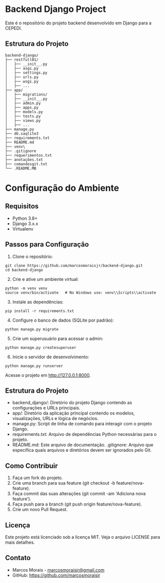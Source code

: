 # Backend Django Project

Este é o repositório do projeto backend desenvolvido em Django para a CEPEDI.

## Estrutura do Projeto

```plaintext
backend-django/
├── restfull01/
│   ├── __init__.py
│   ├── asgi.py
│   ├── settings.py
│   ├── urls.py
│   ├── wsgi.py
│   ├── ...
├── app/
│   ├── migrations/
│   ├── __init__.py
│   ├── admin.py
│   ├── apps.py
│   ├── models.py
│   ├── tests.py
│   ├── views.py
│   ├── ...
├── manage.py
├── db.saqlite3
├── requirements.txt
├── README.md
├── venv\
├── .gitignore
├── requerimentos.txt
├── anotações.txt
├── comandosgit.txt
└── .README.MB
```
# Configuração do Ambiente
## Requisitos
- Python 3.8+
- Django 3.x.x
- Virtualenv
## Passos para Configuração
1. Clone o repositório:
```
git clone https://github.com/marcosmoraisjr/backend-django.git
cd backend-django
```
2. Crie e ative um ambiente virtual:
```
python -m venv venv
source venv/bin/activate   # No Windows use: venv\\Scripts\\activate
```
3. Instale as dependências:
```
pip install -r requirements.txt
```
4. Configure o banco de dados (SQLite por padrão):
```
python manage.py migrate
```
5. Crie um superusuário para acessar o admin:
```
python manage.py createsuperuser
```
6. Inicie o servidor de desenvolvimento:
```
python manage.py runserver
```
Acesse o projeto em http://127.0.0.1:8000.

## Estrutura do Projeto
- backend_django/: Diretório do projeto Django contendo as configurações e URLs principais.
- app/: Diretório da aplicação principal contendo os modelos, visualizações, URLs e lógica de negócios.
- manage.py: Script de linha de comando para interagir com o projeto Django.
- requirements.txt: Arquivo de dependências Python necessárias para o projeto.
- README.md: Este arquivo de documentação.
.gitignore: Arquivo que especifica quais arquivos e diretórios devem ser ignorados pelo Git.

## Como Contribuir
1. Faça um fork do projeto.
2. Crie uma branch para sua feature (git checkout -b feature/nova-feature).
3. Faça commit das suas alterações (git commit -am 'Adiciona nova feature').
4. Faça push para a branch (git push origin feature/nova-feature).
5. Crie um novo Pull Request.

## Licença
Este projeto está licenciado sob a licença MIT. Veja o arquivo LICENSE para mais detalhes.

## Contato
- Marcos Morais - marcosmoraisjr@gmail.com
- GitHub: https://github.com/marcosmoraisjr

